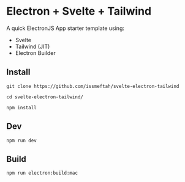 # Electron + Svelte + Tailwind

A quick ElectronJS App starter template using:
 * Svelte
 * Tailwind (JIT)
 * Electron Builder

## Install
```
git clone https://github.com/issmeftah/svelte-electron-tailwind

cd svelte-electron-tailwind/

npm install
```

## Dev
`npm run dev`

## Build
`npm run electron:build:mac`